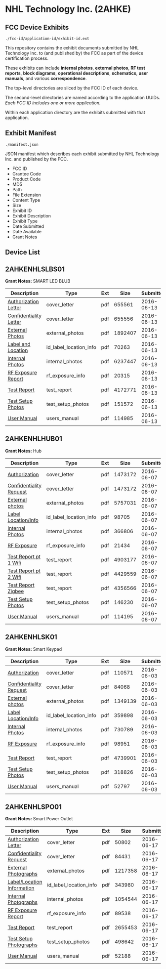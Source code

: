 # NHL Technology Inc. (2AHKE)
## FCC Device Exhibits

```
./fcc-id/application-id/exhibit-id.ext
```

This repository contains the exhibit documents submitted by NHL Technology Inc. to (and published by) the FCC as part of the device certification process.

These exhibits can include **internal photos**, **external photos**, **RF test reports**, **block diagrams**, **operational descriptions**, **schematics**, **user manuals**, and various **correspondence**.

The top-level directories are sliced by the FCC ID of each device.

The second-level directories are named according to the application UUIDs. *Each FCC ID includes one or more application.*

Within each application directory are the exhibits submitted with that application. 

## Exhibit Manifest

```
./manifest.json
```

JSON manifest which describes each exhibit submitted by NHL Technology Inc. and published by the FCC.

- FCC ID
- Grantee Code
- Product Code
- MD5
- Path
- File Extension
- Content Type
- Size
- Exhibit ID
- Exhibit Description
- Exhibit Type
- Date Submitted
- Date Available
- Grant Notes

## Device List
## 2AHKENHLSLBS01
**Grant Notes:** SMART LED BLUB

| Description | Type | Ext | Size | Submitted | Available |
| ----------- | ---- | --- | ---- | --------- | --------- |
| [Authorization Letter](2AHKENHLSLBS01/683be1c0a4fc2880fdabb722a07a7d71/3025704.pdf) | cover_letter | pdf | 655561 | 2016-06-13 | 2016-06-13 |
| [Confidentiality Letter](2AHKENHLSLBS01/683be1c0a4fc2880fdabb722a07a7d71/3025705.pdf) | cover_letter | pdf | 655556 | 2016-06-13 | 2016-06-13 |
| [External Photos](2AHKENHLSLBS01/683be1c0a4fc2880fdabb722a07a7d71/3025706.pdf) | external_photos | pdf | 1892407 | 2016-06-13 | 2016-06-13 |
| [Label and Location](2AHKENHLSLBS01/683be1c0a4fc2880fdabb722a07a7d71/3025707.pdf) | id_label_location_info | pdf | 70263 | 2016-06-13 | 2016-06-13 |
| [Internal Photos](2AHKENHLSLBS01/683be1c0a4fc2880fdabb722a07a7d71/3025708.pdf) | internal_photos | pdf | 6237447 | 2016-06-13 | 2016-06-13 |
| [RF Exposure Report](2AHKENHLSLBS01/683be1c0a4fc2880fdabb722a07a7d71/3025710.pdf) | rf_exposure_info | pdf | 20315 | 2016-06-13 | 2016-06-13 |
| [Test Report](2AHKENHLSLBS01/683be1c0a4fc2880fdabb722a07a7d71/3025712.pdf) | test_report | pdf | 4172771 | 2016-06-13 | 2016-06-13 |
| [Test Setup Photos](2AHKENHLSLBS01/683be1c0a4fc2880fdabb722a07a7d71/3025713.pdf) | test_setup_photos | pdf | 151572 | 2016-06-13 | 2016-06-13 |
| [User Manual](2AHKENHLSLBS01/683be1c0a4fc2880fdabb722a07a7d71/3025714.pdf) | users_manual | pdf | 114985 | 2016-06-13 | 2016-06-13 |
## 2AHKENHLHUB01
**Grant Notes:** Hub

| Description | Type | Ext | Size | Submitted | Available |
| ----------- | ---- | --- | ---- | --------- | --------- |
| [Authorization](2AHKENHLHUB01/f563f91c8af6bdf8aa3b9e17641d4ded/3020992.pdf) | cover_letter | pdf | 1473172 | 2016-06-07 | 2016-06-07 |
| [Confidentiality Request](2AHKENHLHUB01/f563f91c8af6bdf8aa3b9e17641d4ded/3020993.pdf) | cover_letter | pdf | 1473172 | 2016-06-07 | 2016-06-07 |
| [External photos](2AHKENHLHUB01/f563f91c8af6bdf8aa3b9e17641d4ded/3020994.pdf) | external_photos | pdf | 5757031 | 2016-06-07 | 2016-06-07 |
| [Label Location/Info](2AHKENHLHUB01/f563f91c8af6bdf8aa3b9e17641d4ded/3020996.pdf) | id_label_location_info | pdf | 98705 | 2016-06-07 | 2016-06-07 |
| [Internal Photos](2AHKENHLHUB01/f563f91c8af6bdf8aa3b9e17641d4ded/3020995.pdf) | internal_photos | pdf | 366806 | 2016-06-07 | 2016-06-07 |
| [RF Exposure](2AHKENHLHUB01/f563f91c8af6bdf8aa3b9e17641d4ded/3021002.pdf) | rf_exposure_info | pdf | 21434 | 2016-06-07 | 2016-06-07 |
| [Test Report pt 1 Wifi](2AHKENHLHUB01/f563f91c8af6bdf8aa3b9e17641d4ded/3020999.pdf) | test_report | pdf | 4903177 | 2016-06-07 | 2016-06-07 |
| [Test Report pt 2 Wifi](2AHKENHLHUB01/f563f91c8af6bdf8aa3b9e17641d4ded/3021000.pdf) | test_report | pdf | 4429559 | 2016-06-07 | 2016-06-07 |
| [Test Report Zigbee](2AHKENHLHUB01/f563f91c8af6bdf8aa3b9e17641d4ded/3021001.pdf) | test_report | pdf | 4356566 | 2016-06-07 | 2016-06-07 |
| [Test Setup Photos](2AHKENHLHUB01/f563f91c8af6bdf8aa3b9e17641d4ded/3020997.pdf) | test_setup_photos | pdf | 146230 | 2016-06-07 | 2016-06-07 |
| [User Manual](2AHKENHLHUB01/f563f91c8af6bdf8aa3b9e17641d4ded/3020998.pdf) | users_manual | pdf | 114195 | 2016-06-07 | 2016-06-07 |
## 2AHKENHLSK01
**Grant Notes:** Smart Keypad

| Description | Type | Ext | Size | Submitted | Available |
| ----------- | ---- | --- | ---- | --------- | --------- |
| [Authorization](2AHKENHLSK01/1f9c04fa0d2f2301d40c03022f327f4a/3017156.pdf) | cover_letter | pdf | 110571 | 2016-06-03 | 2016-06-03 |
| [Confidentiality Request](2AHKENHLSK01/1f9c04fa0d2f2301d40c03022f327f4a/3017157.pdf) | cover_letter | pdf | 84068 | 2016-06-03 | 2016-06-03 |
| [External photos](2AHKENHLSK01/1f9c04fa0d2f2301d40c03022f327f4a/3017158.pdf) | external_photos | pdf | 1349139 | 2016-06-03 | 2016-06-03 |
| [Label Location/Info](2AHKENHLSK01/1f9c04fa0d2f2301d40c03022f327f4a/3017160.pdf) | id_label_location_info | pdf | 359898 | 2016-06-03 | 2016-06-03 |
| [Internal Photos](2AHKENHLSK01/1f9c04fa0d2f2301d40c03022f327f4a/3017159.pdf) | internal_photos | pdf | 730789 | 2016-06-03 | 2016-06-03 |
| [RF Exposure](2AHKENHLSK01/1f9c04fa0d2f2301d40c03022f327f4a/3017164.pdf) | rf_exposure_info | pdf | 98951 | 2016-06-03 | 2016-06-03 |
| [Test Report](2AHKENHLSK01/1f9c04fa0d2f2301d40c03022f327f4a/3017163.pdf) | test_report | pdf | 4739901 | 2016-06-03 | 2016-06-03 |
| [Test Setup Photos](2AHKENHLSK01/1f9c04fa0d2f2301d40c03022f327f4a/3017161.pdf) | test_setup_photos | pdf | 318826 | 2016-06-03 | 2016-06-03 |
| [User Manual](2AHKENHLSK01/1f9c04fa0d2f2301d40c03022f327f4a/3017162.pdf) | users_manual | pdf | 52797 | 2016-06-03 | 2016-06-03 |
## 2AHKENHLSPO01
**Grant Notes:** Smart Power Outlet

| Description | Type | Ext | Size | Submitted | Available |
| ----------- | ---- | --- | ---- | --------- | --------- |
| [Authorization Letter](2AHKENHLSPO01/73f2cbe0d48e62b62a57c20feb5726fa/3031898.pdf) | cover_letter | pdf | 50802 | 2016-06-17 | 2016-06-17 |
| [Confidentiality Request](2AHKENHLSPO01/73f2cbe0d48e62b62a57c20feb5726fa/3031900.pdf) | cover_letter | pdf | 84431 | 2016-06-17 | 2016-06-17 |
| [External Photographs](2AHKENHLSPO01/73f2cbe0d48e62b62a57c20feb5726fa/3031902.pdf) | external_photos | pdf | 1217358 | 2016-06-17 | 2016-06-17 |
| [Label/Location Information](2AHKENHLSPO01/73f2cbe0d48e62b62a57c20feb5726fa/3031901.pdf) | id_label_location_info | pdf | 343980 | 2016-06-17 | 2016-06-17 |
| [Internal Photographs](2AHKENHLSPO01/73f2cbe0d48e62b62a57c20feb5726fa/3031903.pdf) | internal_photos | pdf | 1054544 | 2016-06-17 | 2016-06-17 |
| [RF Exposure Report](2AHKENHLSPO01/73f2cbe0d48e62b62a57c20feb5726fa/3031906.pdf) | rf_exposure_info | pdf | 89538 | 2016-06-17 | 2016-06-17 |
| [Test Report](2AHKENHLSPO01/73f2cbe0d48e62b62a57c20feb5726fa/3031904.pdf) | test_report | pdf | 2655453 | 2016-06-17 | 2016-06-17 |
| [Test Setup Photographs](2AHKENHLSPO01/73f2cbe0d48e62b62a57c20feb5726fa/3031905.pdf) | test_setup_photos | pdf | 498642 | 2016-06-17 | 2016-06-17 |
| [User Manual](2AHKENHLSPO01/73f2cbe0d48e62b62a57c20feb5726fa/3031899.pdf) | users_manual | pdf | 52188 | 2016-06-17 | 2016-06-17 |

